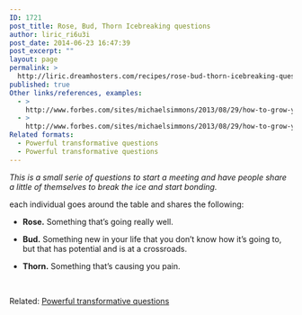 ```yaml
---
ID: 1721
post_title: Rose, Bud, Thorn Icebreaking questions
author: liric_ri6u3i
post_date: 2014-06-23 16:47:39
post_excerpt: ""
layout: page
permalink: >
  http://liric.dreamhosters.com/recipes/rose-bud-thorn-icebreaking-questions/
published: true
Other links/references, examples:
  - >
    http://www.forbes.com/sites/michaelsimmons/2013/08/29/how-to-grow-your-network-like-a-super-connector/2/
  - >
    http://www.forbes.com/sites/michaelsimmons/2013/08/29/how-to-grow-your-network-like-a-super-connector/2/
Related formats:
  - Powerful transformative questions
  - Powerful transformative questions
---
```

<em>This is a small serie of questions to start a meeting and have people share a little of themselves to break the ice and start bonding.</em>

each individual goes around the table and shares the following:
<ul>
	<li>
<p dir="ltr"><strong>Rose.</strong> Something that’s going really well.</p>
</li>
	<li>
<p dir="ltr"><strong>Bud.</strong> Something new in your life that you don’t know how it’s going to, but that has potential and is at a crossroads.</p>
</li>
	<li>
<p dir="ltr"><strong>Thorn.</strong> Something that’s causing you pain.</p>
</li>
</ul>
&nbsp;

Related: <a title="Powerful transformative questions" href="http://www.co-creative-recipes.cc/recipes/powerful-transformative-questions/">Powerful transformative questions</a>